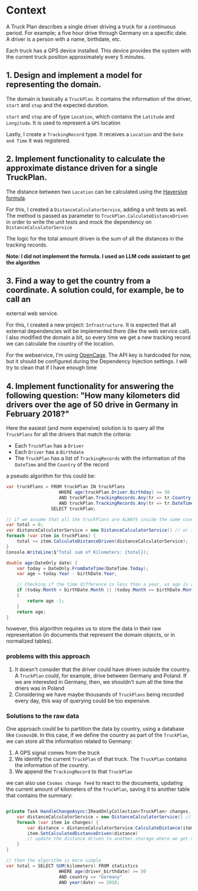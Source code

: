 
# Context

A Truck Plan describes a single driver driving a truck for a continuous period. For example; a five
hour drive through Germany on a specific date. A driver is a person with a name, birthdate, etc.

Each truck has a GPS device installed. This device provides the system with the current truck
position approximately every 5 minutes.

## 1. Design and implement a model for representing the domain.

The domain is basically a `TruckPlan`. It contains the information of the driver, `start` and `stop` and the expected duration.

`start` and `stop` are of type `Location`, which contains the `Latitude` and `Longitude`. It is used to represent a `GPS` location

Lastly, I create a `TrackingRecord` type. It receives a `Location` and the `Date and Time` it was registered.

## 2. Implement functionality to calculate the approximate distance driven for a single TruckPlan.

The distance between two `Location` can be calculated using the [Haversive formula](https://en.wikipedia.org/wiki/Haversine_formula).

For this, I created a `DistanceCalculatorService`, adding a unit tests as well. The method is passed as parameter to `TruckPlan.CalculateDistanceDriven` in order to write the unit tests and mock the dependency on `DistanceCalculatorService`  

The logic for the total amount driven is the sum of all the distances in the tracking records.

**Note: I did not implement the formula. I used an LLM code assistant to get the algorithm**

## 3. Find a way to get the country from a coordinate. A solution could, for example, be to call an
external web service.

For this, I created a new project: `Infrastructure`. It is expected that all external dependencies will be implemented there (like the web service call). I also modified the domain a bit, so every time we get a new tracking record we can 
calculate the country of the location.

For the webservice, I'm using [OpenCage](https://opencagedata.com). The API key is hardcoded for now, but it should be configured during the Dependency Injection settings. I will try to clean that if I have enough time

## 4. Implement functionality for answering the following question: "How many kilometers did drivers over the age of 50 drive in Germany in February 2018?"

Here the easiest (and more expensive) solution is to query all the `TruckPlans` for all the drivers that match the criteria:

- Each `TruckPlan` has a `Driver`
- Each `Driver` has a `Birthdate`
- The `TruckPlan` has a list of `TrackingRecords` with the information of the `DateTime` and the `Country` of the record

a pseudo algorithm for this could be:

```csharp
var truckPlans = FROM truckPlan IN truckPlans 
                    WHERE age(truckPlan.Driver.Birthday) >= 50
                    AND truckPlan.TrackingRecords.Any(tr => tr.Country == "Germany")
                    AND truckPlan.TrackingRecords.Any(tr => tr.DateTime.Year == 2018)
                 SELECT truckPlan;

// if we assume that all the truckPlans are ALWAYS inside the same country, then the logic is quite simple (and we should change the domain a bit to reflect that, as now the country is part of the tracking record)
var total = 0;
var distanceCalculatorService = new DistanceCalculatorService() // or injected if using dependency injection
foreach (var item in truckPlans) {
    total += item.CalculateDistanceDriven(distanceCalculatorService);
}
Console.WriteLine($"Total sum of Kilometers: {total});

double age(DateOnly date) {
    var today = DateOnly.FromDateTime(DateTime.Today);
    var age = today.Year - birthDate.Year;

    // Checking if the time difference is less than a year, as age is absolut based on the Year 
    if (today.Month < birthDate.Month || (today.Month == birthDate.Month && today.Day < birthDate.Day))
    {
        return age -1;
    }
    return age;
}
```

however, this algorithm requires us to store the data in their raw representation (in documents that represent the domain objects, or in normalized tables). 

### problems with this approach

1. It doesn't consider that the driver could have driven outside the country. A `TruckPlan` could, for example, drive between Germany and Poland. If we are interested in Germany, then, we shouldn't sum all the time the driers was in Poland
2. Considering we have maybe thousands of `TruckPlans` being recorded every day, this way of querying could be too expensive.

### Solutions to the raw data

One approach could be to partition the data by country, using a database like `CosmosDB`. In this case, if we define the country as part of the `TruckPlan`, we can store all the information 
related to Germany:

1. A GPS signal comes from the truck
2. We identify the current `TruckPlan` of that truck. The `TruckPlan` contains the information of the country.
3. We append the `TrackingRecord` to that `TruckPlan`

we can also use `Cosmos change feed` to react to the documents, updating the current amount of kilometers of the `TruckPlan`, saving it to another table that contains the summary:

```csharp

private Task HandleChangeAsync(IReadOnlyCollection<TruckPlan> changes, CancellationToken cancellationToken) {
    var distanceCalculatorService = new DistanceCalculatorService() // or injected if using dependency injection      
    foreach (var item in changes) {
        var distance = distanceCalculatorService.CalculateDistance(item) // the logic will be in the service, instead of the domain
        item.SetCalculatedDistanceDriven(distance)
        // update the distance driven to another storage where we get these metrics, like (truckPlanId, driver_birthdate, country, date, kilometers) 
    }
}

// then the algorithm is more simple
var total = SELECT SUM(kilometers) FROM statistics 
                    WHERE age(driver_birthdate) >= 50
                    AND country == "Germany"
                    AND year(date) == 2018;


```